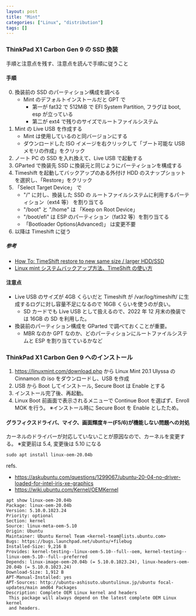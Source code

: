 ```yaml
---
layout: post
title: "Mint"
categories: ["Linux", "distribution"]
tags: []
---
```


### ThinkPad X1 Carbon Gen 9 の SSD 換装

手順と注意点を残す、注意点を読んで手順に従うこと

#### 手順

0. 換装前の SSD のパーティション構成を調べる
   - Mint のデフォルトインストールだと GPT で
     - 第一が fat32 で 512MiB で EFI System Partition, フラグは boot, esp が立っている
     - 第二が ext4 で残りのサイズでルートファイルシステム
1. Mint の Live USB を作成する
   - Mint は使用しているのと同バージョンにする
   - ダウンロードした ISO イメージを右クリックして「ブート可能な USB メモリの作成」をクリック
1. ノート PC の SSD を入れ換えて、Live USB で起動する
1. GParted で換装先 SSD に換装元と同じようにパーティションを構成する
1. Timeshift を起動してバックアップのある外付け HDD のスナップショットを選択し、「Restore」をクリック
1. 「Select Target Device」 で
   - "/" に対し、換装した SSD の ルートファイルシステムに利用するパーティション（ext4 等） を割り当てる
   - "/boot" と "/home" は 「Keep on Root Device」
   - "/boot/efi" は ESP のパーティション（fat32 等）を割り当てる
   - 「Bootloader Options(Advanced)」 は変更不要
1. 以降は Timeshift に従う

##### 参考

- [How To: TimeShift restore to new same size / larger HDD/SSD](https://forums.linuxmint.com/viewtopic.php?t=304585)
- [Linux mint システムバックアップ方法、TimeShift の使い方](https://timelessberry.com/column/linux/pc8linuxbackup.html)

#### 注意点

- Live USB のサイズが 4GB くらいだと Timeshift が /var/log/timeshift/ に生成するログに対し容量不足になるので 16GB くらいを使うのが良い。
  - SD カードでも Live USB として扱えるので、2022 年 12 月末の換装では 16GB の SD を利用した。
- 換装前のパーティション構成を GParted で調べておくことが重要。
  - MBR なのか GPT なのか、どのパーティションにルートファイルシステムと ESP を割り当てているかなど

### ThinkPad X1 Carbon Gen 9 へのインストール

1. https://linuxmint.com/download.php から Linux Mint 20.1 Ulyssa の Cinnamon の iso をダウンロードし、USB を作成
1. USB から Boot してインストール, Secure Boot は Enable とする
1. インストール完了後、再起動。
1. Linux Boot 前画面で表示されるメニューで Continue Boot を選ばず、Enroll MOK を行う。 ※インストール時に Secure Boot を Enable としたため。

#### グラフィクスドライバ、マイク、画面輝度キー(F5/6)が機能しない問題への対処

カーネルのドライバーが対応していないことが原因なので、カーネルを変更する。 ※変更前は 5.4, 変更後は 5.10 になる

```
sudo apt install linux-oem-20.04b
```

refs.

- https://askubuntu.com/questions/1299067/ubuntu-20-04-no-driver-loaded-for-intel-iris-xe-graphics
- https://wiki.ubuntu.com/Kernel/OEMKernel

```
apt show linux-oem-20.04b
Package: linux-oem-20.04b
Version: 5.10.0.1023.24
Priority: optional
Section: kernel
Source: linux-meta-oem-5.10
Origin: Ubuntu
Maintainer: Ubuntu Kernel Team <kernel-team@lists.ubuntu.com>
Bugs: https://bugs.launchpad.net/ubuntu/+filebug
Installed-Size: 9,216 B
Provides: kernel-testing--linux-oem-5.10--full--oem, kernel-testing--linux-oem-5.10--full--preferred
Depends: linux-image-oem-20.04b (= 5.10.0.1023.24), linux-headers-oem-20.04b (= 5.10.0.1023.24)
Download-Size: 1,912 B
APT-Manual-Installed: yes
APT-Sources: http://ubuntu-ashisuto.ubuntulinux.jp/ubuntu focal-updates/main amd64 Packages
Description: Complete OEM Linux kernel and headers
 This package will always depend on the latest complete OEM Linux kernel
 and headers.
```
